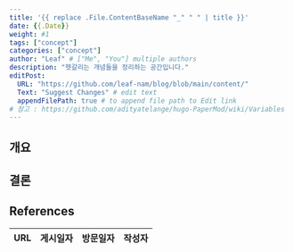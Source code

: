 ```yaml
---
title: '{{ replace .File.ContentBaseName "_" " " | title }}'
date: {{.Date}}
weight: #1
tags: ["concept"]
categories: ["concept"]
author: "Leaf" # ["Me", "You"] multiple authors
description: "헷갈리는 개념들을 정리하는 공간입니다."
editPost:
  URL: "https://github.com/leaf-nam/blog/blob/main/content/"
  Text: "Suggest Changes" # edit text
  appendFilePath: true # to append file path to Edit link
# 참고 : https://github.com/adityatelange/hugo-PaperMod/wiki/Variables
---
```

## 개요

## 

## 결론

## References

| URL | 게시일자 | 방문일자 | 작성자 |
| :-- | :------- | :------- | :----- |

